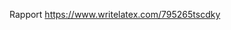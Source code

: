Rapport <a href="https://www.writelatex.com/795265tscdky">https://www.writelatex.com/795265tscdky</a>
